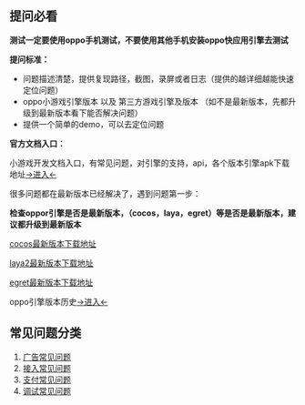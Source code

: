 

## 提问必看
**测试一定要使用oppo手机测试，不要使用其他手机安装oppo快应用引擎去测试**

**提问标准：**
- 问题描述清楚，提供复现路径，截图，录屏或者日志（提供的越详细越能快速定位问题）
- oppo小游戏引擎版本 以及 第三方游戏引擎及版本 （如不是最新版本，先都升级到最新版本看下能否解决问题）
- 提供一个简单的demo，可以去定位问题

**官方文档入口：**

小游戏开发文档入口，有常见问题，对引擎的支持，api，各个版本引擎apk下载地址[->进入<-](https://cdofs.oppomobile.com/cdo-activity/static/201810/26/quickgame/documentation/#/games/use)

很多问题都在最新版本已经解决了，遇到问题第一步：

**检查oppor引擎是否是最新版本，（cocos，laya，egret）等是否是最新版本，建议都升级到最新版本**

[cocos最新版本下载地址](https://www.cocos.com/creator)

[laya2最新版本下载地址](https://ldc2.layabox.com/layadownload/?type=layaairide-LayaAir%20IDE%20)

[egret最新版本下载地址](https://docs.egret.com/engine)

oppo引擎版本历史[->进入<-](https://cdofs.oppomobile.com/cdo-activity/static/201810/26/quickgame/documentation/#/README)

## 常见问题分类

1. [广告常见问题](https://cdofs.oppomobile.com/cdo-activity/static/201810/26/quickgame/documentation/#/ad/question)
2. [接入常见问题](https://cdofs.oppomobile.com/cdo-activity/static/201810/26/quickgame/documentation/#/qa/question-joinup)
3. [支付常见问题](https://cdofs.oppomobile.com/cdo-activity/static/201810/26/quickgame/documentation/#/qa/question-pay)
4. [调试常见问题](https://cdofs.oppomobile.com/cdo-activity/static/201810/26/quickgame/documentation/#/qa/question-debug)
